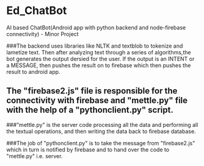 # Ed_ChatBot
AI based ChatBot(Android app with python backend and node-firebase connectivity) - Minor Project

###The backend uses libraries like NLTK and textblob to tokenize and lametize text. Then after analyzing text through a series of algorithms,the bot generates the output dersied for the user. If the output is an INTENT or a MESSAGE, then pushes the result on to firebase which then pushes the result to android app.

## The "firebase2.js" file is responsible for the connectivity with firebase and "mettle.py" file with the help of a "pythonclient.py" script.

###"mettle.py" is the server code processing all the data and performing all the textual operations, and then writing the data back to firebase database.

###The job of "pythonclient.py" is to take the message from "firebase2.js" which in turn is notified by firebase and  to hand over the code to "mettle.py" i.e. server.
